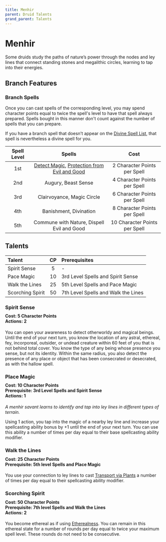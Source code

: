 ```yaml
---
title: Menhir
parent: Druid Talents
grand_parent: Talents
---
```


# Menhir
Some druids study the paths of nature’s power through the nodes and ley lines that connect standing stones and megalithic circles, learning to tap into their energies.

## Branch Features

### Branch Spells
Once you can cast spells of the corresponding level, you may spend character points equal to twice the spell's level to have that spell always prepared. Spells bought in this manner don't count against the number of spells that you can prepare.
 
If you have a branch spell that doesn’t appear on the [Divine Spell List](https://stormchaserroleplaying.com/stormchaserRPG/Spells/Lists/Divine/), that spell is nevertheless a divine spell for you.
 
| Spell Level | Spells | Cost |
|:-----------:|:------:|:----:|
| 1st | [Detect Magic](https://stormchaserroleplaying.com/stormchaserRPG/Spells/1/Divination/#detect-magic), [Protection from Evil and Good](https://stormchaserroleplaying.com/stormchaserRPG/Spells/1/Warding/#protection-from-evil-and-good) | 2 Character Points per Spell |
| 2nd | Augury, Beast Sense | 4 Character Points per Spell |
| 3rd | Clairvoyance, Magic Circle | 6 Character Points per Spell |
| 4th | Banishment, Divination | 8 Character Points per Spell |
| 5th | Commune with Nature, Dispell Evil and Good | 10 Character Points per Spell |

## Talents
 
| Talent | CP | Prerequisites |
|:-------|:--:|:--------------|
| Spirit Sense     | 5  | - |
| Pace Magic       | 10 | 3rd Level Spells and Spirit Sense |
| Walk the Lines   | 25 | 5th Level Spells and Pace Magic |
| Scorching Spirit | 50 | 7th Level Spells and Walk the Lines |

### Spirit Sense

<div style="margin-top:-10px;"></div>

#### **Cost:** 5 Character Points<br>**Actions:** 2
You can open your awareness to detect otherworldy and magical beings. Until the end of your next turn, you know the location of any astral, ethereal, fey, incorporeal, outsider, or undead creature within 60 feet of you that is not behind total cover. You know the type of any being whose presence you sense, but not its identity. Within the same radius, you also detect the presence of any place or object that has been consecrated or desecrated, as with the hallow spell.

### Place Magic

<div style="margin-top:-10px;"></div>

#### **Cost:** 10 Character Points<br>**Prerequisite:** 3rd Level Spells and Spirit Sense<br>**Actions:** 1
*A menhir savant learns to identify and tap into ley lines in different types of terrain.* 

Using 1 action, you tap into the magic of a nearby ley line and increase your spellcasting ability bonus by +1 until the end of your next turn. You can use this ability a number of times per day equal to their base spellcasting ability modifier.

### Walk the Lines

<div style="margin-top:-10px;"></div>

#### **Cost:** 25 Character Points<br>**Prerequisite:** 5th level Spells and Place Magic
You use your connection to ley lines to cast [Transport via Plants]() a number of times per day equal to their spellcasting ability modifier.

### Scorching Spirit

<div style="margin-top:-10px;"></div>

#### **Cost:** 50 Character Points<br>**Prerequisite:** 7th level Spells and Walk the Lines<br>**Actions:** 2
You become ethereal as if using [Etherealness](). You can remain in this ethereal state for a number of rounds per day equal to twice your maximum spell level. These rounds do not need to be consecutive.
 
